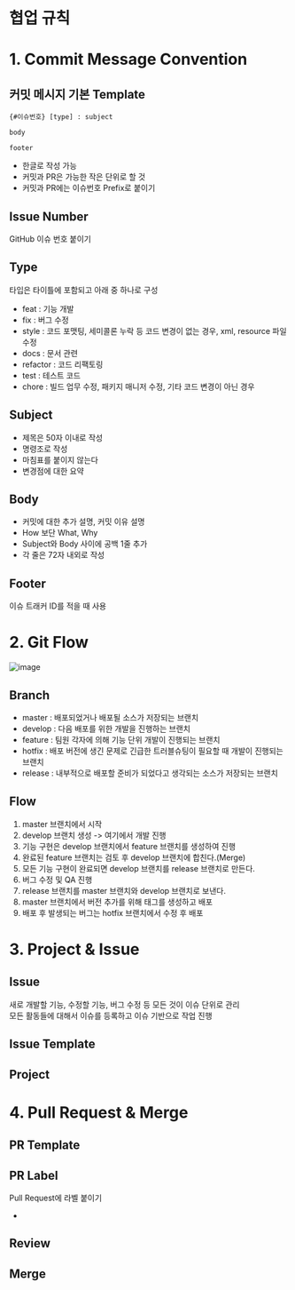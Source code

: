 # 협업 규칙

# 1. Commit Message Convention

## 커밋 메시지 기본 Template
```
{#이슈번호} [type] : subject

body

footer
```

- 한글로 작성 가능
- 커밋과 PR은 가능한 작은 단위로 할 것
- 커밋과 PR에는 이슈번호 Prefix로 붙이기

## Issue Number
GitHub 이슈 번호 붙이기

## Type
타입은 타이틀에 포함되고 아래 중 하나로 구성
- feat : 기능 개발
- fix : 버그 수정
- style : 코드 포맷팅, 세미콜론 누락 등 코드 변경이 없는 경우, xml, resource 파일 수정
- docs : 문서 관련
- refactor : 코드 리팩토링
- test : 테스트 코드
- chore : 빌드 업무 수정, 패키지 매니저 수정, 기타 코드 변경이 아닌 경우

## Subject
- 제목은 50자 이내로 작성
- 명령조로 작성
- 마침표를 붙이지 않는다
- 변경점에 대한 요약

## Body
- 커밋에 대한 추가 설명, 커밋 이유 설명
- How 보단 What, Why
- Subject와 Body 사이에 공백 1줄 추가
- 각 줄은 72자 내외로 작성

## Footer
이슈 트래커 ID를 적을 때 사용

# 2. Git Flow
![image](https://user-images.githubusercontent.com/58630483/111866498-3832c480-89b1-11eb-8590-c03282499b3f.png)

## Branch
- master : 배포되었거나 배포될 소스가 저장되는 브랜치
- develop : 다음 배포를 위한 개발을 진행하는 브랜치
- feature : 팀원 각자에 의해 기능 단위 개발이 진행되는 브랜치
- hotfix : 배포 버전에 생긴 문제로 긴급한 트러블슈팅이 필요할 때 개발이 진행되는 브랜치
- release : 내부적으로 배포할 준비가 되었다고 생각되는 소스가 저장되는 브랜치

## Flow
1. master 브랜치에서 시작
2. develop 브랜치 생성 -> 여기에서 개발 진행
3. 기능 구현은 develop 브랜치에서 feature 브랜치를 생성하여 진행
4. 완료된 feature 브랜치는 검토 후 develop 브랜치에 합친다.(Merge)
5. 모든 기능 구현이 완료되면 develop 브랜치를 release 브랜치로 만든다.
6. 버그 수정 및 QA 진행
7. release 브랜치를 master 브랜치와 develop 브랜치로 보낸다.
8. master 브랜치에서 버전 추가를 위해 태그를 생성하고 배포
9. 배포 후 발생되는 버그는 hotfix 브랜치에서 수정 후 배포

# 3. Project & Issue

## Issue
새로 개발할 기능, 수정할 기능, 버그 수정 등 모든 것이 이슈 단위로 관리<br/>
모든 활동들에 대해서 이슈를 등록하고 이슈 기반으로 작업 진행

## Issue Template


## Project


# 4. Pull Request & Merge

## PR Template


## PR Label
Pull Request에 라벨 붙이기

- 

## Review


## Merge


